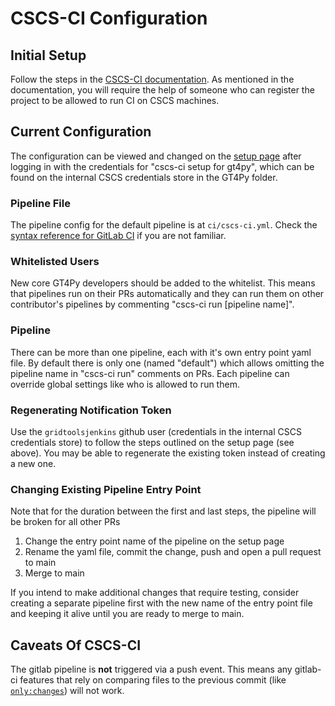 # CSCS-CI Configuration

## Initial Setup

Follow the steps in the [CSCS-CI documentation](https://gitlab.com/cscs-ci/ci-testing/containerised_ci_doc). As mentioned in the documentation, you will require the help of someone who can register the project to be allowed to run CI on CSCS machines.

## Current Configuration

The configuration can be viewed and changed on the [setup page](https://cicd-ext-mw.cscs.ch/ci/setup_ci) after logging in with the credentials for "cscs-ci setup for gt4py", which can be found on the internal CSCS credentials store in the GT4Py folder.

### Pipeline File

The pipeline config for the default pipeline is at `ci/cscs-ci.yml`. Check the [syntax reference for GitLab CI](https://docs.gitlab.com/ee/ci/yaml/) if you are not familiar.

### Whitelisted Users

New core GT4Py developers should be added to the whitelist. This means that pipelines run on their PRs automatically and they can run them on other contributor's pipelines by commenting "cscs-ci run [pipeline name]".

### Pipeline

There can be more than one pipeline, each with it's own entry point yaml file. By default there is only one (named "default") which allows omitting the pipeline name in "cscs-ci run" comments on PRs. Each pipeline can override global settings like who is allowed to run them.

### Regenerating Notification Token

Use the `gridtoolsjenkins` github user (credentials in the internal CSCS credentials store) to follow the steps outlined on the setup page (see above). You may be able to regenerate the existing token instead of creating a new one.

### Changing Existing Pipeline Entry Point

Note that for the duration between the first and last steps, the pipeline will be broken for all other PRs

1. Change the entry point name of the pipeline on the setup page
2. Rename the yaml file, commit the change, push and open a pull request to main
3. Merge to main

If you intend to make additional changes that require testing, consider creating a separate pipeline first with the new name of the entry point file and keeping it alive until you are ready to merge to main.

## Caveats Of CSCS-CI

The gitlab pipeline is **not** triggered via a push event. This means any gitlab-ci features that rely on comparing files to the previous commit (like [`only:changes`](https://docs.gitlab.com/ee/ci/yaml/#onlychanges--exceptchanges)) will not work.
